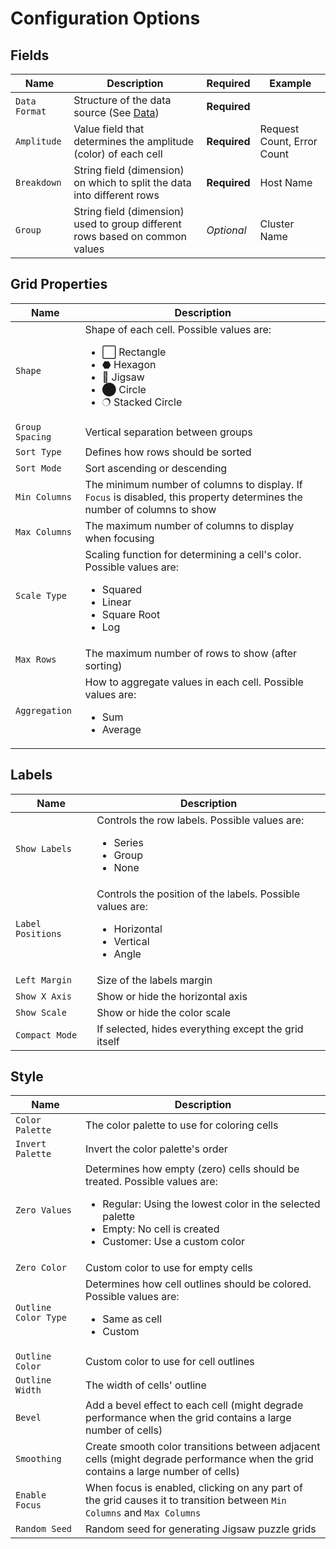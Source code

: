 # Configuration Options

## Fields

| Name | Description | Required | Example |
| ------------ | ------------- | ------------ | ------------ |
| `Data Format` | Structure of the data source (See [Data](data.md)) | **Required** | |
| `Amplitude` | Value field that determines the amplitude (color) of each cell | **Required** | Request Count, Error Count |
| `Breakdown` | String field (dimension) on which to split the data into different rows | **Required** | Host Name |
| `Group` | String field (dimension) used to group different rows based on common values | *Optional* | Cluster Name |


## Grid Properties

| Name | Description |
| ------------ | ------------- |
| `Shape` | Shape of each cell.  Possible values are: <ul><li>⬜ Rectangle</li><li>⬣ Hexagon</li><li>🧩 Jigsaw</li><li>⬤ Circle</li><li>🔿 Stacked Circle</li></ul> |
| `Group Spacing` | Vertical separation between groups |
| `Sort Type` | Defines how rows should be sorted |
| `Sort Mode` | Sort ascending or descending |
| `Min Columns` | The minimum number of columns to display.  If `Focus` is disabled, this property determines the number of columns to show |
| `Max Columns` | The maximum number of columns to display when focusing |
| `Scale Type` | Scaling function for determining a cell's color.  Possible values are: <ul><li>Squared</li><li>Linear</li><li>Square Root</li><li>Log</li></ul> |
| `Max Rows` | The maximum number of rows to show (after sorting) |
| `Aggregation` | How to aggregate values in each cell.  Possible values are: <ul><li>Sum</li><li>Average</li></ul> |

## Labels

| Name | Description |
| ------------ | ------------- |
| `Show Labels` | Controls the row labels.  Possible values are: <ul><li>Series</li><li>Group</li><li>None</li></ul> |
| `Label Positions` | Controls the position of the labels.  Possible values are: <ul><li>Horizontal</li><li>Vertical</li><li>Angle</li></ul> |
| `Left Margin` | Size of the labels margin |
| `Show X Axis` | Show or hide the horizontal axis |
| `Show Scale` | Show or hide the color scale |
| `Compact Mode` | If selected, hides everything except the grid itself |

## Style

| Name | Description |
| ------------ | ------------- |
| `Color Palette` | The color palette to use for coloring cells |
| `Invert Palette` | Invert the color palette's order|
| `Zero Values` | Determines how empty (zero) cells should be treated.  Possible values are: <ul><li>Regular: Using the lowest color in the selected palette</li><li>Empty: No cell is created</li><li>Customer: Use a custom color</li></ul> |
| `Zero Color` | Custom color to use for empty cells |
| `Outline Color Type` | Determines how cell outlines should be colored.  Possible values are: <ul><li>Same as cell</li><li>Custom</li></ul> |
| `Outline Color` | Custom color to use for cell outlines |
| `Outline Width` | The width of cells' outline |
| `Bevel` | Add a bevel effect to each cell (might degrade performance when the grid contains a large number of cells) |
| `Smoothing` | Create smooth color transitions between adjacent cells (might degrade performance when the grid contains a large number of cells) |
| `Enable Focus` | When focus is enabled, clicking on any part of the grid causes it to transition between `Min Columns` and `Max Columns` |
| `Random Seed` | Random seed for generating Jigsaw puzzle grids |
